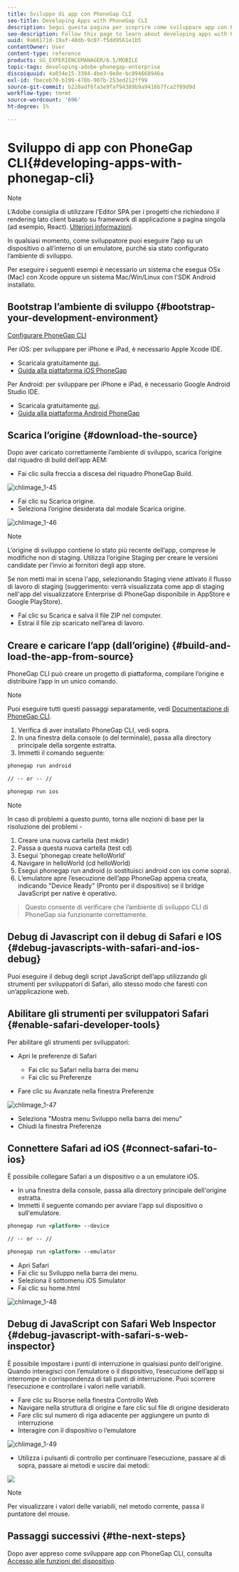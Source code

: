 ```yaml
---
title: Sviluppo di app con PhoneGap CLI
seo-title: Developing Apps with PhoneGap CLI
description: Segui questa pagina per scoprire come sviluppare app con PhoneGap CLI.
seo-description: Follow this page to learn about developing apps with PhoneGap CLI.
uuid: 9a66171d-19af-40db-9c07-f5dd9561e1b5
contentOwner: User
content-type: reference
products: SG_EXPERIENCEMANAGER/6.5/MOBILE
topic-tags: developing-adobe-phonegap-enterprise
discoiquuid: 4a034e15-3394-4be3-9e8e-bc894668946a
exl-id: fbeceb70-b199-478b-907b-253ed212ff99
source-git-commit: b220adf6fa3e9faf94389b9a9416b7fca2f89d9d
workflow-type: tm+mt
source-wordcount: '696'
ht-degree: 1%

---
```


# Sviluppo di app con PhoneGap CLI{#developing-apps-with-phonegap-cli}

>[!NOTE]
>
>L’Adobe consiglia di utilizzare l’Editor SPA per i progetti che richiedono il rendering lato client basato su framework di applicazione a pagina singola (ad esempio, React). [Ulteriori informazioni](/help/sites-developing/spa-overview.md).

In qualsiasi momento, come sviluppatore puoi eseguire l’app su un dispositivo o all’interno di un emulatore, purché sia stato configurato l’ambiente di sviluppo.

Per eseguire i seguenti esempi è necessario un sistema che esegua OSx (Mac) con Xcode oppure un sistema Mac/Win/Linux con l&#39;SDK Android installato.

## Bootstrap l’ambiente di sviluppo {#bootstrap-your-development-environment}

[Configurare PhoneGap CLI](https://docs.phonegap.com/en/4.0.0/guide_cli_index.md.html#The%20Command-Line%20Interface)

Per iOS: per sviluppare per iPhone e iPad, è necessario Apple Xcode IDE.

* Scaricala gratuitamente [qui](https://developer.apple.com/xcode/downloads/).
* [Guida alla piattaforma iOS PhoneGap](https://docs.phonegap.com/en/4.0.0/guide_platforms_ios_index.md.html#iOS%20Platform%20Guide)

Per Android: per sviluppare per iPhone e iPad, è necessario Google Android Studio IDE.

* Scaricala gratuitamente [qui](https://developer.android.com/sdk/index.html).
* [Guida alla piattaforma Android PhoneGap](https://docs.phonegap.com/en/4.0.0/guide_platforms_android_index.md.html#Android%20Platform%20Guide)

## Scarica l’origine {#download-the-source}

Dopo aver caricato correttamente l’ambiente di sviluppo, scarica l’origine dal riquadro di build dell’app AEM:

* Fai clic sulla freccia a discesa del riquadro PhoneGap Build.

![chlimage_1-45](assets/chlimage_1-45.png)

* Fai clic su Scarica origine.
* Seleziona l’origine desiderata dal modale Scarica origine.

![chlimage_1-46](assets/chlimage_1-46.png)

>[!NOTE]
>
>L’origine di sviluppo contiene lo stato più recente dell’app, comprese le modifiche non di staging. Utilizza l’origine Staging per creare le versioni candidate per l’invio ai fornitori degli app store.
>
>Se non metti mai in scena l&#39;app, selezionando Staging viene attivato il flusso di lavoro di staging (suggerimento: verrà visualizzata come app di staging nell&#39;app del visualizzatore Enterprise di PhoneGap disponibile in AppStore e Google PlayStore).

* Fai clic su Scarica e salva il file ZIP nel computer.
* Estrai il file zip scaricato nell’area di lavoro.

## Creare e caricare l’app (dall’origine) {#build-and-load-the-app-from-source}

PhoneGap CLI può creare un progetto di piattaforma, compilare l’origine e distribuire l’app in un unico comando.

>[!NOTE]
>
>Puoi eseguire tutti questi passaggi separatamente, vedi [Documentazione di PhoneGap CLI](https://phonegap.com/blog/2014/11/13/phonegap-cli-3-6-3/).

1. Verifica di aver installato PhoneGap CLI, vedi sopra.
1. In una finestra della console (o del terminale), passa alla directory principale della sorgente estratta.
1. Immetti il comando seguente:

```xml
phonegap run android

// -- or -- //

phonegap run ios
```

>[!NOTE]
>
>In caso di problemi a questo punto, torna alle nozioni di base per la risoluzione dei problemi -
>
>1. Creare una nuova cartella (test mkdir)
>1. Passa a questa nuova cartella (test cd)
>1. Esegui &#39;phonegap create helloWorld&#39;
>1. Navigare in helloWorld (cd helloWorld)
>1. Esegui phonegap run android (o sostituisci android con ios come sopra).
>1. L’emulatore apre l’esecuzione dell’app PhoneGap appena creata, indicando &quot;Device Ready&quot; (Pronto per il dispositivo) se il bridge JavaScript per native è operativo.

>
>Questo consente di verificare che l’ambiente di sviluppo CLI di PhoneGap sia funzionante correttamente.

## Debug di Javascript con il debug di Safari e IOS {#debug-javascripts-with-safari-and-ios-debug}

Puoi eseguire il debug degli script JavaScript dell’app utilizzando gli strumenti per sviluppatori di Safari, allo stesso modo che faresti con un’applicazione web.

## Abilitare gli strumenti per sviluppatori Safari {#enable-safari-developer-tools}

Per abilitare gli strumenti per sviluppatori:

* Apri le preferenze di Safari

   * Fai clic su Safari nella barra dei menu
   * Fai clic su Preferenze

* Fare clic su Avanzate nella finestra Preferenze

![chlimage_1-47](assets/chlimage_1-47.png)

* Seleziona &quot;Mostra menu Sviluppo nella barra dei menu&quot;
* Chiudi la finestra Preferenze

## Connettere Safari ad iOS {#connect-safari-to-ios}

È possibile collegare Safari a un dispositivo o a un emulatore iOS.

* In una finestra della console, passa alla directory principale dell&#39;origine estratta.
* Immetti il seguente comando per avviare l&#39;app sul dispositivo o sull&#39;emulatore.

```xml
phonegap run <platform> --device

// -- or -- //

phonegap run <platform> --emulator
```

* Apri Safari
* Fai clic su Sviluppo nella barra dei menu.
* Seleziona il sottomenu iOS Simulator
* Fai clic su home.html

![chlimage_1-48](assets/chlimage_1-48.png)

## Debug di JavaScript con Safari Web Inspector {#debug-javascript-with-safari-s-web-inspector}

È possibile impostare i punti di interruzione in qualsiasi punto dell&#39;origine. Quando interagisci con l’emulatore o il dispositivo, l’esecuzione dell’app si interrompe in corrispondenza di tali punti di interruzione. Puoi scorrere l’esecuzione e controllare i valori nelle variabili.

* Fare clic su Risorse nella finestra Controllo Web
* Navigare nella struttura di origine e fare clic sul file di origine desiderato
* Fare clic sul numero di riga adiacente per aggiungere un punto di interruzione
* Interagire con il dispositivo o l’emulatore

![chlimage_1-49](assets/chlimage_1-49.png)

* Utilizza i pulsanti di controllo per continuare l’esecuzione, passare al di sopra, passare ai metodi e uscire dai metodi:

![](do-not-localize/chlimage_1-4.png)

>[!NOTE]
>
>Per visualizzare i valori delle variabili, nel metodo corrente, passa il puntatore del mouse.

## Passaggi successivi {#the-next-steps}

Dopo aver appreso come sviluppare app con PhoneGap CLI, consulta [Accesso alle funzioni del dispositivo](/help/mobile/phonegap-access-device-features.md).
